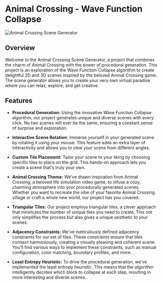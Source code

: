 # Animal Crossing - Wave Function Collapse

![Animal Crossing Scene Generator](https://kiara-v.github.io/animal-crossing/img/sample.png)

## Overview

Welcome to the Animal Crossing Scene Generator, a project that combines the charm of Animal Crossing with the power of procedural generation. This project is an exploration of the Wave Function Collapse algorithm to create delightful 2D and 3D scenes inspired by the beloved Animal Crossing game. The scene generator allows you to create your very own virtual paradise where you can relax, explore, and get creative.

## Features

- **Procedural Generation:** Using the innovative Wave Function Collapse algorithm, our project generates unique and diverse scenes with every click. No two scenes will ever be the same, ensuring a constant sense of surprise and exploration.

- **Interactive Scene Rotation:** Immerse yourself in your generated scene by rotating it using your mouse. This feature adds an extra layer of interactivity and allows you to view your scene from different angles.

- **Custom Tile Placement:** Tailor your scene to your liking by choosing specific tiles to place on the grid. This hands-on approach lets you create a scene that's truly your own.

- **Animal Crossing Theme:** We've drawn inspiration from Animal Crossing, a beloved life simulation video game, to infuse a cozy, charming atmosphere into your procedurally generated scenes. Whether you want to recreate the vibe of your favorite Animal Crossing village or craft a whole new world, our project has you covered.

- **Triangular Tiles:** Our project employs triangular tiles, a clever approach that minimizes the number of unique tiles you need to create. This not only simplifies the process but also gives a unique aesthetic to your scenes.

- **Adjacency Constraints:** We've meticulously defined adjacency constraints for our set of tiles. These constraints ensure that tiles connect harmoniously, creating a visually pleasing and coherent scene. You'll find various ways to implement these constraints, such as manual configuration, color matching, boundary profiles, and more.

- **Least Entropy Heuristic:** To drive the procedural generation, we've implemented the least entropy heuristic. This means that the algorithm intelligently decides which block to collapse at each step, resulting in more interesting and diverse scenes.
